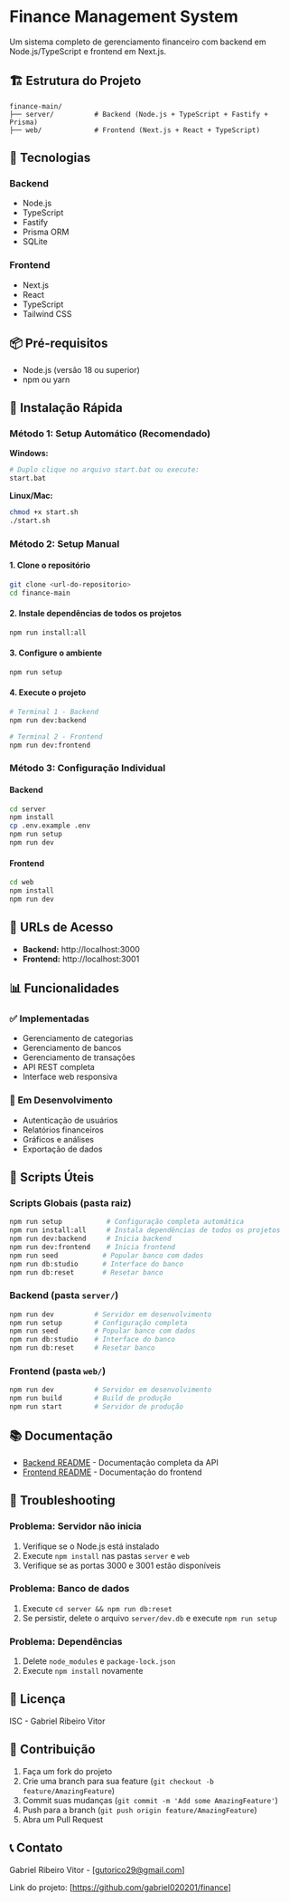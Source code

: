 # Finance Management System

Um sistema completo de gerenciamento financeiro com backend em Node.js/TypeScript e frontend em Next.js.

## 🏗️ Estrutura do Projeto

```
finance-main/
├── server/          # Backend (Node.js + TypeScript + Fastify + Prisma)
├── web/             # Frontend (Next.js + React + TypeScript)
```

## 🚀 Tecnologias

### Backend
- Node.js
- TypeScript
- Fastify
- Prisma ORM
- SQLite

### Frontend
- Next.js
- React
- TypeScript
- Tailwind CSS

## 📦 Pré-requisitos

- Node.js (versão 18 ou superior)
- npm ou yarn

## 🔧 Instalação Rápida

### Método 1: Setup Automático (Recomendado)

**Windows:**
```bash
# Duplo clique no arquivo start.bat ou execute:
start.bat
```

**Linux/Mac:**
```bash
chmod +x start.sh
./start.sh
```

### Método 2: Setup Manual

#### 1. Clone o repositório
```bash
git clone <url-do-repositorio>
cd finance-main
```

#### 2. Instale dependências de todos os projetos
```bash
npm run install:all
```

#### 3. Configure o ambiente
```bash
npm run setup
```

#### 4. Execute o projeto
```bash
# Terminal 1 - Backend
npm run dev:backend

# Terminal 2 - Frontend  
npm run dev:frontend
```

### Método 3: Configuração Individual

#### Backend
```bash
cd server
npm install
cp .env.example .env
npm run setup
npm run dev
```

#### Frontend
```bash
cd web
npm install
npm run dev
```

## 🎯 URLs de Acesso

- **Backend:** http://localhost:3000
- **Frontend:** http://localhost:3001

## 📊 Funcionalidades

### ✅ Implementadas
- Gerenciamento de categorias
- Gerenciamento de bancos
- Gerenciamento de transações
- API REST completa
- Interface web responsiva

### 🔄 Em Desenvolvimento
- Autenticação de usuários
- Relatórios financeiros
- Gráficos e análises
- Exportação de dados

## 🚀 Scripts Úteis

### Scripts Globais (pasta raiz)
```bash
npm run setup           # Configuração completa automática
npm run install:all     # Instala dependências de todos os projetos
npm run dev:backend     # Inicia backend
npm run dev:frontend    # Inicia frontend
npm run seed           # Popular banco com dados
npm run db:studio      # Interface do banco
npm run db:reset       # Resetar banco
```

### Backend (pasta `server/`)
```bash
npm run dev          # Servidor em desenvolvimento
npm run setup        # Configuração completa
npm run seed         # Popular banco com dados
npm run db:studio    # Interface do banco
npm run db:reset     # Resetar banco
```

### Frontend (pasta `web/`)
```bash
npm run dev          # Servidor em desenvolvimento
npm run build        # Build de produção
npm run start        # Servidor de produção
```

## 📚 Documentação

- [Backend README](./server/README.md) - Documentação completa da API
- [Frontend README](./web/README.md) - Documentação do frontend

## 🐛 Troubleshooting

### Problema: Servidor não inicia
1. Verifique se o Node.js está instalado
2. Execute `npm install` nas pastas `server` e `web`
3. Verifique se as portas 3000 e 3001 estão disponíveis

### Problema: Banco de dados
1. Execute `cd server && npm run db:reset`
2. Se persistir, delete o arquivo `server/dev.db` e execute `npm run setup`

### Problema: Dependências
1. Delete `node_modules` e `package-lock.json`
2. Execute `npm install` novamente

## 📄 Licença

ISC - Gabriel Ribeiro Vitor

## 🤝 Contribuição

1. Faça um fork do projeto
2. Crie uma branch para sua feature (`git checkout -b feature/AmazingFeature`)
3. Commit suas mudanças (`git commit -m 'Add some AmazingFeature'`)
4. Push para a branch (`git push origin feature/AmazingFeature`)
5. Abra um Pull Request

## 📞 Contato

Gabriel Ribeiro Vitor - [gutorico29@gmail.com]

Link do projeto: [https://github.com/gabriel020201/finance]
